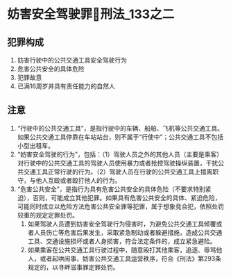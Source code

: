 # 妨害安全驾驶罪🚪刑法_133之二

## 犯罪构成
1. 妨害行驶中的公共交通工具安全驾驶行为
2. 危害公共安全的具体危险
3. 犯罪故意
4. 已满16周岁并具有责任能力的自然人 

## 注意
1. “行驶中的公共交通工具”，是指行驶中的车辆、船舶、飞机等公共交通工具。如果公共交通工具停靠在车站站台，则不属于“行使中”；公共交通工具不包括小型出租车。
2. “妨害安全驾驶的行为”，包括：（1）驾驶人员之外的其他人员（主要是乘客）对行驶中的公共交通工具的驾驶人员使用暴力或者抢控驾驶操纵装置，干扰公共交通工具正常行驶的行为。（2）驾驶人员在行驶的公共交通工具上擅离职守，与他人互殴或者殴打他人的行为。
3. “危害公共安全”，是指行为具有危害公共安全的具体危险（不要求特别紧迫），否则，可能成立其他犯罪。如果具有危害公共安全的具体、紧迫危险，可能同时成立以危险方法危害公共安全罪等犯罪，属于想象竞合犯，依照处罚较重的规定定罪处罚。
    1. 如果驾驶人员遭到妨害安全驾驶行为侵害时，为避免公共交通工具倾覆或者人员伤亡等危害后果发生，采取紧急制动或者躲避措施，造成公共交通工具、交通设施损坏或者人身损害，符合法定条件的，成立紧急避险。
    2. 如果乘客在公共交通工具行驶过程中，随意殴打其他乘客，追逐、辱骂他人，或者起哄闹事，妨害公共交通工具运营秩序，符合《刑法》第293条规定的，以寻畔滋事罪定罪处罚。
